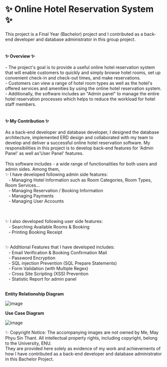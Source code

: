 # ✨ Online Hotel Reservation System ✨
This project is a Final Year (Bachelor) project and I contributed as a back-end developer and database administrator in this group project. <br/><br/>

<h4> ✨ Overview ✨ </h4>
- The project's goal is to provide a useful online hotel reservation system that will enable customers to quickly and simply browse hotel rooms, set up convenient check-in and check-out times, and make reservations. <br/>
- Customers can view a range of hotel room types as well as the hotel's offered services and amenities by using the online hotel reservation system. <br/>
- Additionally, the software includes an "Admin panel" to manage the entire hotel reservation processes which helps to reduce the workload for hotel staff members. <br/>
<br/>
<h4> ✨ My Contribution ✨ </h4>
As a back-end developer and database developer, I designed the database architecture, implemented ERD design and collaborated with my team to develop and deliver a successful online hotel reservation software. My responsibilities in this project is to develop back-end features for 'Admin Panel' as well as'User Panel' features.
<br/> <br/>
This software includes - a wide range of functionalities for both users and admin sides. Among them, <br/>
✨ I have developed following admin side features:<br/>
&ensp; - Managing Hotel Information such as Room Categories, Room Types, Room Services...<br/>
&ensp; - Managing Reservation / Booking Information<br/>
&ensp; - Managing Payments <br/>
&ensp; - Managing User Accounts<br/>
<br/> <br/>

✨ I also developed following user side features:<br/>
&ensp; - Searching Available Rooms & Booking<br/>
&ensp; - Printing Booking Receipt <br/> <br/>

✨ Additional Features that I have developed includes: <br/>
&ensp; - Email Verification & Booking Confirmation Mail<br/>
&ensp; - Password Encryption<br/>
&ensp; - SQL injection Prevention (SQL Prepare Statements)<br/>
&ensp; - Form Validation (with Multiple Regex)<br/>
&ensp; - Cross Site Scripting (XSS) Prevention<br/>
&ensp; - Statistic Report for admin panel <br/><br/>

<b> Entity Relationship Diagram </b>

![image](https://github.com/mayphyusinthant/online-hotel-reservation-system/assets/154217638/7cb412dc-d13a-40b4-989d-a915454db12e)

<b> Use Case Diagram </b>

![image](https://github.com/mayphyusinthant/online-hotel-reservation-system/assets/154217638/827eca8a-58ae-4bc3-922b-03230989d3f5)

✨  Copyright Notice:
The accompanying images are not owned by Me, May Phyu Sin Thant. All intellectual property rights, including copyright, belong to the University, ENU.<br/>
They are provided here solely as evidence of my work and achievements of how I have contributed as a back-end developer and database administrator in this Bachelor Project. <br/>
